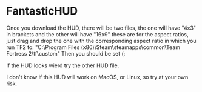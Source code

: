 # FantasticHUD


Once you download the HUD, there will be two files,
the one will have "4x3" in brackets and the other will have "16x9"
these are for the aspect ratios, just drag and drop the one with the
corresponding aspect ratio in which you run TF2 to:
"C:\Program Files (x86)\Steam\steamapps\common\Team Fortress 2\tf\custom"
Then you should be set (:

If the HUD looks wierd try the other HUD file.

I don't know if this HUD will work on MacOS, or Linux, so try at your own risk.
